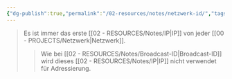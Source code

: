 ```yaml
---
{"dg-publish":true,"permalink":"/02-resources/notes/netzwerk-id/","tags":["netzwerk/ip"],"noteIcon":"","updated":"2024-07-26T14:19:34.000+02:00"}
---
```


>Es ist immer das erste [[02 - RESOURCES/Notes/IP\|IP]] von jeder [[00 - PROJECTS/Netzwerk\|Netzwerk]].
>>Wie bei [[02 - RESOURCES/Notes/Broadcast-ID\|Broadcast-ID]]  wird dieses [[02 - RESOURCES/Notes/IP\|IP]] nicht verwendet für Adressierung.
